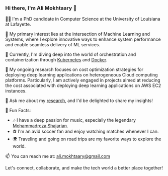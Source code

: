 ### Hi there, I'm Ali Mokhtaary 👋

👨‍💻 I'm a PhD candidate in Computer Science at the University of Louisiana at Lafayette.

🤖 My primary interest lies at the intersection of Machine Learning and Systems, where I explore innovative ways to enhance system performance and enable seamless delivery of ML services.

🐳 Currently, I'm diving deep into the world of orchestration and containerization through [Kubernetes](https://kubernetes.io/) and [Docker](https://www.docker.com/).

🚀 My ongoing research focuses on cost optimization strategies for deploying deep learning applications on heterogeneous Cloud computing platforms. Particularly, I am actively engaged in projects aimed at reducing the cost associated with deploying deep learning applications on AWS EC2 instances. 

💬 Ask me about my [research](research), and I'd be delighted to share my insights! 

🎵 Fun Facts:
   - 🎶 I have a deep passion for music, especially the legendary [Mohammadreza Shajarian](https://en.wikipedia.org/wiki/Mohammad-Reza_Shajarian).
   - ⚽ I'm an avid soccer fan and enjoy watching matches whenever I can.
   - 🌍 Traveling and going on road trips are my favorite ways to explore the world.

📫 You can reach me at: ali.mokhtaary@gmail.com

Let's connect, collaborate, and make the tech world a better place together!
